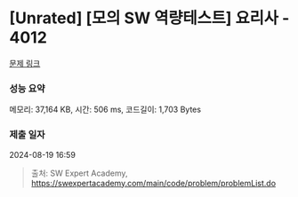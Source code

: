 # [Unrated] [모의 SW 역량테스트] 요리사 - 4012 

[문제 링크](https://swexpertacademy.com/main/code/problem/problemDetail.do?contestProbId=AWIeUtVakTMDFAVH) 

### 성능 요약

메모리: 37,164 KB, 시간: 506 ms, 코드길이: 1,703 Bytes

### 제출 일자

2024-08-19 16:59



> 출처: SW Expert Academy, https://swexpertacademy.com/main/code/problem/problemList.do